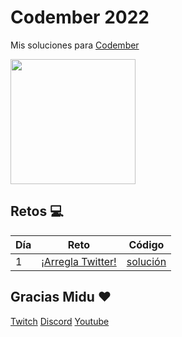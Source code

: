 # Codember 2022
Mis soluciones para [Codember](https://codember.dev/)


<img src="https://user-images.githubusercontent.com/78381898/201253554-276086ac-7c28-43d6-a9cc-f2e7d80e4ab2.png" height="200" />

## Retos :computer:

| Día | Reto                                                                               | Código                       |
| --- | ---------------------------------------------------------------------------------- | ---------------------------- |
| 1   | [¡Arregla Twitter!](./src/challenge01/README.md)                  | [solución](./src/challenge01/index.js) |


## Gracias Midu :heart:

[Twitch](https://twitch.tv/midudev) [Discord](https://discord.gg/midudev) [Youtube](https://youtube.com/midudev)
